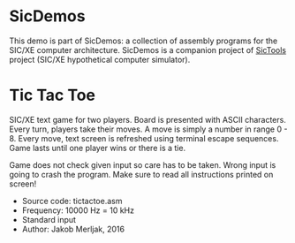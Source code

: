 # SicDemos
This demo is part of SicDemos: a collection of assembly programs for the SIC/XE computer architecture. SicDemos is a companion project of [SicTools](https://github.com/jurem/SicTools) project (SIC/XE hypothetical computer simulator).

# Tic Tac Toe

SIC/XE text game for two players. Board is presented with ASCII characters. Every turn, players take their moves. A move is simply a number in range 0 - 8. Every move, text screen is refreshed using terminal escape sequences. Game lasts until one player wins or there is a tie.

Game does not check given input so care has to be taken. Wrong input is going to crash the program. Make sure to read all instructions printed on screen!

* Source code: tictactoe.asm
* Frequency: 10000 Hz = 10 kHz
* Standard input
* Author: Jakob Merljak, 2016
